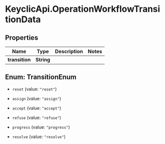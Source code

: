 # KeyclicApi.OperationWorkflowTransitionData

## Properties
Name | Type | Description | Notes
------------ | ------------- | ------------- | -------------
**transition** | **String** |  | 


<a name="TransitionEnum"></a>
## Enum: TransitionEnum


* `reset` (value: `"reset"`)

* `assign` (value: `"assign"`)

* `accept` (value: `"accept"`)

* `refuse` (value: `"refuse"`)

* `progress` (value: `"progress"`)

* `resolve` (value: `"resolve"`)




